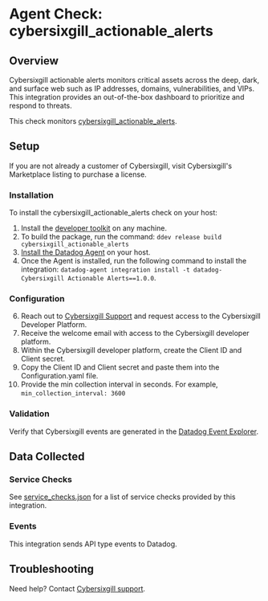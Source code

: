 # Agent Check: cybersixgill_actionable_alerts

## Overview

Cybersixgill actionable alerts monitors critical assets across the deep, dark, and surface web such as IP addresses, 
domains, vulnerabilities, and VIPs. This integration provides an out-of-the-box dashboard to prioritize and respond to threats.

This check monitors [cybersixgill_actionable_alerts][1].

## Setup
If you are not already a customer of Cybersixgill, visit Cybersixgill's Marketplace listing to purchase a license.
### Installation

To install the cybersixgill_actionable_alerts check on your host:
1. Install the [developer toolkit][11] on any machine.
2. To build the package, run the command: `ddev release build cybersixgill_actionable_alerts`
3. [Install the Datadog Agent][10] on your host.
4. Once the Agent is installed, run the following command to install the integration:
`datadog-agent integration install -t datadog-Cybersixgill Actionable Alerts==1.0.0`.

### Configuration
6. Reach out to [Cybersixgill Support][13] and request access to the Cybersixgill Developer Platform.
7. Receive the welcome email with access to the Cybersixgill developer platform.
8. Within the Cybersixgill developer platform, create the Client ID and Client secret.
9. Copy the Client ID and Client secret and paste them into the Configuration.yaml file.
10. Provide the min collection interval in seconds. For example, `min_collection_interval: 3600`

### Validation
Verify that Cybersixgill events are generated in the [Datadog Event Explorer][12].

## Data Collected

### Service Checks
See [service_checks.json][14] for a list of service checks provided by this integration.

### Events
This integration sends API type events to Datadog.

## Troubleshooting
Need help? Contact [Cybersixgill support][13].

[1]: https://www.cybersixgill.com/
[2]: https://app.datadoghq.com/account/settings#agent
[3]: https://docs.datadoghq.com/help/
[4]: https://github.com/DataDog/integrations-extras/blob/master/cybersixgill_actionable_alerts/datadog_checks/cybersixgill_actionable_alerts/data/conf.yaml.example
[5]: https://docs.datadoghq.com/agent/guide/agent-commands/#start-stop-and-restart-the-agent
[6]: https://docs.datadoghq.com/agent/guide/agent-commands/#agent-status-and-information
[7]: https://github.com/DataDog/integrations-extras/blob/master/cybersixgill_actionable_alerts/metadata.csv
[8]: https://github.com/DataDog/integrations-extras/blob/master/cybersixgill_actionable_alerts/assets/service_checks.json
[9]: https://docs.datadoghq.com/help/
[10]: https://docs.datadoghq.com/getting_started/agent/
[11]: https://docs.datadoghq.com/developers/integrations/new_check_howto/#developer-toolkit
[12]: https://app.datadoghq.com/event/explorer
[13]: support@cybersixgill.com
[14]: https://github.com/DataDog/integrations-extras/blob/master/cybersixgill_actionable_alerts/assets/service_checks.json

